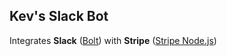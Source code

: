 ## Kev's Slack Bot

Integrates **Slack** ([Bolt](https://slack.dev/bolt-js/tutorial/getting-started))
with **Stripe** ([Stripe Node.js](https://github.com/stripe/stripe-node))
